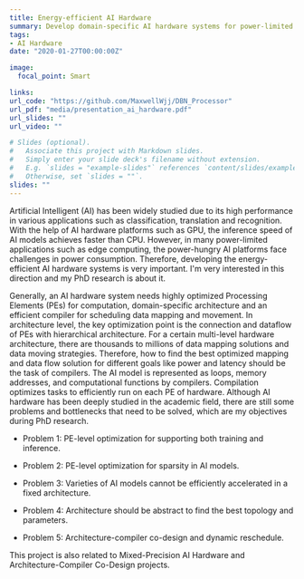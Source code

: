 ```yaml
---
title: Energy-efficient AI Hardware
summary: Develop domain-specific AI hardware systems for power-limited and real-time applications.
tags:
- AI Hardware
date: "2020-01-27T00:00:00Z"

image:
  focal_point: Smart

links:
url_code: "https://github.com/MaxwellWjj/DBN_Processor"
url_pdf: "media/presentation_ai_hardware.pdf"
url_slides: ""
url_video: ""

# Slides (optional).
#   Associate this project with Markdown slides.
#   Simply enter your slide deck's filename without extension.
#   E.g. `slides = "example-slides"` references `content/slides/example-slides.md`.
#   Otherwise, set `slides = ""`.
slides: ""
---
```


Artificial Intelligent (AI) has been widely studied due to its high performance in various applications such as classification, translation and recognition. With the help of AI hardware platforms such as GPU, the inference speed of AI models achieves faster than CPU. However, in many power-limited applications such as edge computing, the power-hungry AI platforms face challenges in power consumption. Therefore, developing the energy-efficient AI hardware systems is very important. I'm very interested in this direction and my PhD research is about it.

Generally, an AI hardware system needs highly optimized Processing Elements (PEs) for computation, domain-specific architecture and an efficient compiler for scheduling data mapping and movement. In architecture level, the key optimization point is the connection and dataflow of PEs with hierarchical architecture. For a certain multi-level hardware architecture, there are thousands to millions of data mapping solutions and data moving strategies. Therefore, how to find the best optimized mapping and data flow solution for different goals like power and latency should be the task of compilers. The AI model is represented as loops, memory addresses, and computational functions by compilers. Compilation optimizes tasks to efficiently run on each PE of hardware. Although AI hardware has been deeply studied in the academic field, there are still some problems and bottlenecks that need to be solved, which are my objectives during PhD research.

- Problem 1: PE-level optimization for supporting both training and inference. 

- Problem 2: PE-level optimization for sparsity in AI models. 

- Problem 3: Varieties of AI models cannot be efficiently accelerated in a fixed architecture.

- Problem 4: Architecture should be abstract to find the best topology and parameters.

- Problem 5: Architecture-compiler co-design and dynamic reschedule.

This project is also related to Mixed-Precision AI Hardware and Architecture-Compiler Co-Design projects.